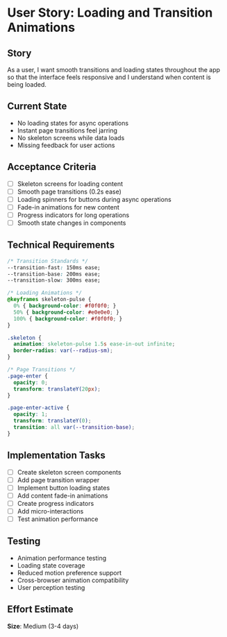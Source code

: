 # User Story: Loading and Transition Animations

## Story
As a user, I want smooth transitions and loading states throughout the app so that the interface feels responsive and I understand when content is being loaded.

## Current State
- No loading states for async operations
- Instant page transitions feel jarring
- No skeleton screens while data loads
- Missing feedback for user actions

## Acceptance Criteria
- [ ] Skeleton screens for loading content
- [ ] Smooth page transitions (0.2s ease)
- [ ] Loading spinners for buttons during async operations
- [ ] Fade-in animations for new content
- [ ] Progress indicators for long operations
- [ ] Smooth state changes in components

## Technical Requirements
```css
/* Transition Standards */
--transition-fast: 150ms ease;
--transition-base: 200ms ease;
--transition-slow: 300ms ease;

/* Loading Animations */
@keyframes skeleton-pulse {
  0% { background-color: #f0f0f0; }
  50% { background-color: #e0e0e0; }
  100% { background-color: #f0f0f0; }
}

.skeleton {
  animation: skeleton-pulse 1.5s ease-in-out infinite;
  border-radius: var(--radius-sm);
}

/* Page Transitions */
.page-enter {
  opacity: 0;
  transform: translateY(20px);
}

.page-enter-active {
  opacity: 1;
  transform: translateY(0);
  transition: all var(--transition-base);
}
```

## Implementation Tasks
- [ ] Create skeleton screen components
- [ ] Add page transition wrapper
- [ ] Implement button loading states
- [ ] Add content fade-in animations
- [ ] Create progress indicators
- [ ] Add micro-interactions
- [ ] Test animation performance

## Testing
- Animation performance testing
- Loading state coverage
- Reduced motion preference support
- Cross-browser animation compatibility
- User perception testing

## Effort Estimate
**Size**: Medium (3-4 days)